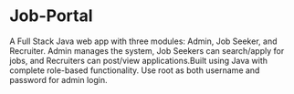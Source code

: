 # Job-Portal
A Full Stack Java web app with three modules: Admin, Job Seeker, and Recruiter. Admin manages the system, Job Seekers can search/apply for jobs, and Recruiters can post/view applications.Built using Java with complete role-based functionality.
Use  root as both username and password for admin login.



